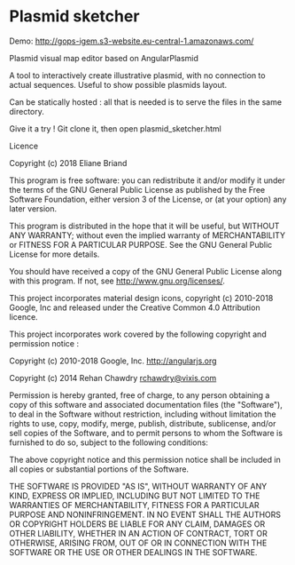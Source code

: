 Plasmid sketcher
==============

Demo: http://gops-igem.s3-website.eu-central-1.amazonaws.com/

Plasmid visual map editor based on AngularPlasmid 

A tool to interactively create illustrative plasmid, with no connection to actual sequences. Useful to show possible plasmids layout.

Can be statically hosted : all that is needed is to serve the files in the same directory.

Give it a try ! Git clone it, then open plasmid_sketcher.html



Licence


Copyright (c) 2018 Eliane Briand


This program is free software: you can redistribute it and/or modify
it under the terms of the GNU General Public License as published by
the Free Software Foundation, either version 3 of the License, or
(at your option) any later version.

This program is distributed in the hope that it will be useful,
but WITHOUT ANY WARRANTY; without even the implied warranty of
MERCHANTABILITY or FITNESS FOR A PARTICULAR PURPOSE.  See the
GNU General Public License for more details.

You should have received a copy of the GNU General Public License
along with this program.  If not, see <http://www.gnu.org/licenses/>.


This project incorporates material design icons, copyright (c) 2010-2018 Google, Inc and released under the Creative Common 4.0 Attribution licence.


This project incorporates work covered by the following copyright and permission notice :


Copyright (c) 2010-2018 Google, Inc. http://angularjs.org

Copyright (c) 2014 Rehan Chawdry <rchawdry@vixis.com>

Permission is hereby granted, free of charge, to any person obtaining a copy of this software and associated documentation files (the "Software"), to deal in the Software without restriction, including without limitation the rights to use, copy, modify, merge, publish, distribute, sublicense, and/or sell copies of the Software, and to permit persons to whom the Software is furnished to do so, subject to the following conditions:

The above copyright notice and this permission notice shall be included in all copies or substantial portions of the Software.

THE SOFTWARE IS PROVIDED "AS IS", WITHOUT WARRANTY OF ANY KIND, EXPRESS OR IMPLIED, INCLUDING BUT NOT LIMITED TO THE WARRANTIES OF MERCHANTABILITY, FITNESS FOR A PARTICULAR PURPOSE AND NONINFRINGEMENT. IN NO EVENT SHALL THE AUTHORS OR COPYRIGHT HOLDERS BE LIABLE FOR ANY CLAIM, DAMAGES OR OTHER LIABILITY, WHETHER IN AN ACTION OF CONTRACT, TORT OR OTHERWISE, ARISING FROM, OUT OF OR IN CONNECTION WITH THE SOFTWARE OR THE USE OR OTHER DEALINGS IN THE SOFTWARE.
